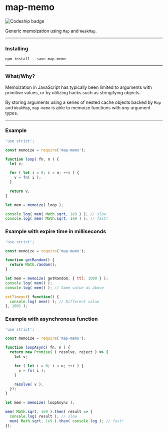# map-memo

![Codeship badge](https://codeship.com/projects/dd6eb2b0-20fe-0134-23d7-6a7a2fea738b/status?branch=master)

Generic memoization using `Map` and `WeakMap`.

---

### Installing

```
npm install --save map-memo
```

---

### What/Why?

Memoization in JavaScript has typically been limited to arguments
with primitive values, or by utilizing hacks such as stringifying objects.

By storing arguments using a series of nested cache objects backed by `Map`
and `WeakMap`, `map-memo` is able to memoize functions with *any*
argument types.

---

### Example

```js
'use strict';

const memoize = require('map-memo');

function loop( fn, n ) {
  let v;

  for ( let i = 0; i < n; ++i ) {
    v = fn( i );
  }

  return v;
}

let mem = memoize( loop );

console.log( mem( Math.sqrt, 1e9 ) ); // slow
console.log( mem( Math.sqrt, 1e9 ) ); // fast!
```

### Example with expire time in milliseconds

```js
'use strict';

const memoize = require('map-memo');

function getRandom() {
  return Math.random();
}

let mem = memoize( getRandom, { ttl: 1000 } );
console.log( mem() );
console.log( mem() ); // Same value as above

setTimeout( function() {
  console.log( mem() ); // Different value
}, 1001 );
```

### Example with asynchronous function

```js
'use strict';

const memoize = require('map-memo');

function loopAsync( fn, n ) {
  return new Promise( ( resolve, reject ) => {
    let v;

    for ( let i = 0; i < n; ++i ) {
      v = fn( i );
    }

    resolve( v );
  });
}

let mem = memoize( loopAsync );

mem( Math.sqrt, 1e9 ).then( result => {
  console.log( result ); // slow
  mem( Math.sqrt, 1e9 ).then( console.log ); // fast!
});
```
